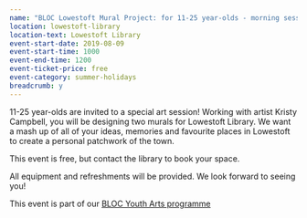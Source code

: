 ```yaml
---
name: "BLOC Lowestoft Mural Project: for 11-25 year-olds - morning session"
location: lowestoft-library
location-text: Lowestoft Library
event-start-date: 2019-08-09
event-start-time: 1000
event-end-time: 1200
event-ticket-price: free
event-category: summer-holidays
breadcrumb: y
---
```


11-25 year-olds are invited to a special art session! Working with artist Kristy Campbell, you will be designing two murals for Lowestoft Library. We want a mash up of all of your ideas, memories and favourite places in Lowestoft to create a personal patchwork of the town.

This event is free, but contact the library to book your space.

All equipment and refreshments will be provided. We look forward to seeing you!

This event is part of our [BLOC Youth Arts programme](/bloc/)
